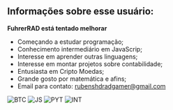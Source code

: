 ## Informações sobre esse usuário:
  **FuhrerRAD está tentado melhorar**

- Começando a estudar programação;
- Conhecimento intermediário em JavaScrip;
- Interesse em aprender outras linguagens;
- Interesse em montar projetos sobre contabilidade;
- Entusiasta em Cripto Moedas;
- Grande gosto por matemática e afins;
- Email para contato: rubenshdradgamer@gmail.com

![BTC](https://img.shields.io/badge/Bitcoin-000000?style=for-the-badge&logo=bitcoin&logoColor=white) ![JS](https://img.shields.io/badge/JavaScript-323330?style=for-the-badge&logo=javascript&logoColor=F7DF1E) ![PYT](https://img.shields.io/badge/Python-FFD43B?style=for-the-badge&logo=python&logoColor=blue) ![INT](https://img.shields.io/badge/Instagram-E4405F?style=for-the-badge&logo=instagram&logoColor=white)

